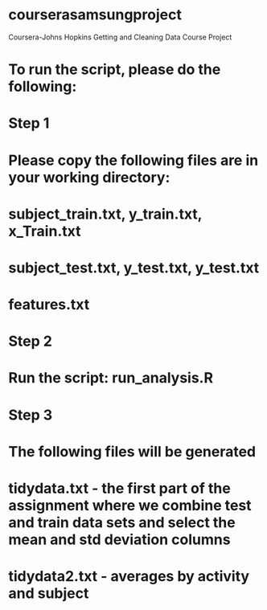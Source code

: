 courserasamsungproject
======================

Coursera-Johns Hopkins Getting and Cleaning Data Course Project

# To run the script, please do the following:
# Step 1
# Please copy the following files are in your working directory:
# subject_train.txt, y_train.txt, x_Train.txt
# subject_test.txt, y_test.txt, y_test.txt
# features.txt

# Step 2
# Run the script: run_analysis.R

# Step 3
# The following files will be generated
# tidydata.txt - the first part of the assignment where we combine test and train data sets and select the mean and std deviation columns

# tidydata2.txt - averages by activity and subject

